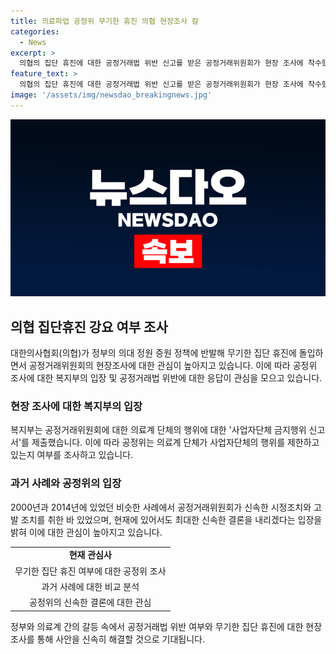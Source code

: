 ```yaml
---
title: 의료파업 공정위 무기한 휴진 의협 현장조사 칼
categories:
  - News
excerpt: >
  의협의 집단 휴진에 대한 공정거래법 위반 신고를 받은 공정거래위원회가 현장 조사에 착수했다. 보건복지부도 의사협회에 대한 사업자단체 금지행위 신고서를 제출했다. 이에 따라 의협이 구성원의 휴진을 강요했는지 여부를 파악하고 있으며, 이에 대한 조사 결과에 따라 신속한 결론을 내릴 계획이다. 2000년과 2014년에도 공정위가 집단 휴진에 대해 시정명령과 고발 조치를 한 바 있으나, 최근에는 어떤 결론이 내려질지는 아직 뚜렷하지 않은 상황이다.
feature_text: >
  의협의 집단 휴진에 대한 공정거래법 위반 신고를 받은 공정거래위원회가 현장 조사에 착수했다. 보건복지부도 의사협회에 대한 사업자단체 금지행위 신고서를 제출했다. 이에 따라 의협이 구성원의 휴진을 강요했는지 여부를 파악하고 있으며, 이에 대한 조사 결과에 따라 신속한 결론을 내릴 계획이다. 2000년과 2014년에도 공정위가 집단 휴진에 대해 시정명령과 고발 조치를 한 바 있으나, 최근에는 어떤 결론이 내려질지는 아직 뚜렷하지 않은 상황이다.
image: '/assets/img/newsdao_breakingnews.jpg'
---
```


<p><img src="/assets/img/newsdao_breakingnews.jpg" alt="pcversion 속보" /></p>

<h2 data-ke-size="size26">의협 집단휴진 강요 여부 조사</h2>

<p data-ke-size="size16">대한의사협회(의협)가 정부의 의대 정원 증원 정책에 반발해 무기한 집단 휴진에 돌입하면서 공정거래위원회의 현장조사에 대한 관심이 높아지고 있습니다. 이에 따라 공정위 조사에 대한 복지부의 입장 및 공정거래법 위반에 대한 응답이 관심을 모으고 있습니다.</p>

<h3>현장 조사에 대한 복지부의 입장</h3>

<p data-ke-size="size16">복지부는 공정거래위원회에 대한 의료계 단체의 행위에 대한 '사업자단체 금지행위 신고서'를 제출했습니다. 이에 따라 공정위는 의료계 단체가 사업자단체의 행위를 제한하고 있는지 여부를 조사하고 있습니다.</p>

<h3>과거 사례와 공정위의 입장</h3>

<p data-ke-size="size16">2000년과 2014년에 있었던 비슷한 사례에서 공정거래위원회가 신속한 시정조치와 고발 조치를 취한 바 있었으며, 현재에 있어서도 최대한 신속한 결론을 내리겠다는 입장을 밝혀 이에 대한 관심이 높아지고 있습니다.</p>

<table>
    <tr>
        <td style="text-align: center; height: 17px;"><b>현재 관심사</b></td>
    </tr>
    <tr>
        <td style="text-align: center; height: 17px;">무기한 집단 휴진 여부에 대한 공정위 조사</td>
    </tr>
    <tr>
        <td style="text-align: center; height: 17px;">과거 사례에 대한 비교 분석</td>
    </tr>
    <tr>
        <td style="text-align: center; height: 17px;">공정위의 신속한 결론에 대한 관심</td>
    </tr>
</table>

<p data-ke-size="size16">정부와 의료계 간의 갈등 속에서 공정거래법 위반 여부와 무기한 집단 휴진에 대한 현장조사를 통해 사안을 신속히 해결할 것으로 기대됩니다.</p>

